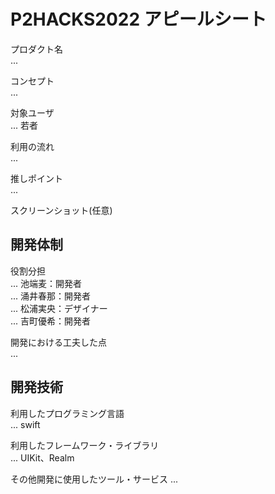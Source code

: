 # P2HACKS2022 アピールシート 

プロダクト名  
... 

コンセプト  
...  

対象ユーザ  
...  若者

利用の流れ  
...  

推しポイント  
...  

スクリーンショット(任意)  

## 開発体制  

役割分担  
...  池端麦：開発者<br>...  涌井春那：開発者<br>...  松浦実央：デザイナー
<br>...  吉町優希：開発者

開発における工夫した点  
...  

## 開発技術 

利用したプログラミング言語  
...  swift

利用したフレームワーク・ライブラリ  
...  UIKit、Realm

その他開発に使用したツール・サービス
...  
